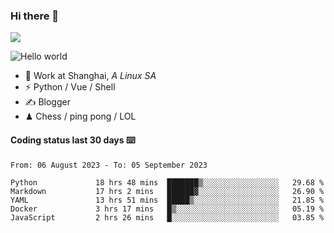 ### Hi there 👋
![](https://komarev.com/ghpvc/?username=Xuhandsome)


<img src="https://github-readme-stats.vercel.app/api?username=XuHandsome&show_icons=true&theme=merko" alt="Hello world">

<br/>

- 🍻  Work at Shanghai, _A Linux SA_
- ⚡  Python / Vue / Shell
- ✍️  Blogger
- ♟  Chess / ping pong / LOL

#### Coding status last 30 days ⌨️

<!--START_SECTION:waka-->

```text
From: 06 August 2023 - To: 05 September 2023

Python             18 hrs 48 mins  ███████▒░░░░░░░░░░░░░░░░░   29.68 %
Markdown           17 hrs 2 mins   ██████▓░░░░░░░░░░░░░░░░░░   26.90 %
YAML               13 hrs 51 mins  █████▒░░░░░░░░░░░░░░░░░░░   21.85 %
Docker             3 hrs 17 mins   █▒░░░░░░░░░░░░░░░░░░░░░░░   05.19 %
JavaScript         2 hrs 26 mins   █░░░░░░░░░░░░░░░░░░░░░░░░   03.85 %
```

<!--END_SECTION:waka-->
